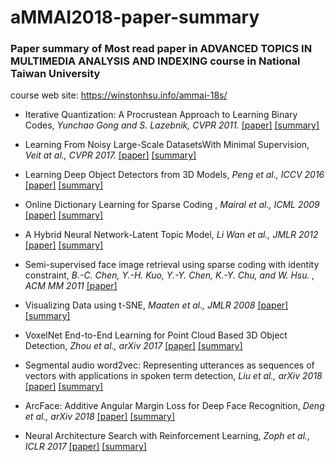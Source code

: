 # aMMAI2018-paper-summary
### Paper summary of Most read paper in ADVANCED TOPICS IN MULTIMEDIA ANALYSIS AND INDEXING course in National Taiwan University
course web site: https://winstonhsu.info/ammai-18s/

* Iterative Quantization: A Procrustean Approach to Learning Binary Codes, *Yunchao Gong and S. Lazebnik,  CVPR 2011.* [[paper]](http://www.cs.unc.edu/~lazebnik/publications/cvpr11_small_code.pdf) [[summary]](https://github.com/thtang/aMMAI2018-paper-summary/tree/master/Iterative%20Quantization%20A%20Procrustean%20Approach%20to%20Learning%20Binary%20Codes)

* Learning From Noisy Large-Scale DatasetsWith Minimal Supervision, *Veit at al., CVPR 2017.* [[paper]](https://vision.cornell.edu/se3/wp-content/uploads/2017/04/DeepLabelCleaning_CVPR.pdf) [[summary]](https://github.com/thtang/aMMAI2018-paper-summary/tree/master/Learning%20From%20Noisy%20Large-Scale%20DatasetsWith%20Minimal%20Supervision)

* Learning Deep Object Detectors from 3D Models, *Peng et al.,
 ICCV 2016* [[paper]](http://www.karimali.org/publications/PSAS_ICCV15.pdf) [[summary]](https://github.com/thtang/aMMAI2018-paper-summary/tree/master/Learning%20Deep%20Object%20Detectors%20from%203D%20Models)
 
* Online Dictionary Learning for Sparse Coding
, *Mairal et al., ICML 2009* [[paper]](https://www.di.ens.fr/~fbach/mairal_icml09.pdf) [[summary]](https://github.com/thtang/aMMAI2018-paper-summary/tree/master/Online%20Dictionary%20Learning%20for%20Sparse%20Coding)

* A Hybrid Neural Network-Latent Topic Model, *Li Wan et al., JMLR 2012* [[paper]](https://cs.nyu.edu/~wanli/wan-zhu-fergus12.pdf)  [[summary]](https://github.com/thtang/aMMAI2018-paper-summary/tree/master/A%20Hybrid%20Neural%20Network-Latent%20Topic%20Model)

* Semi-supervised face image retrieval using sparse coding with identity constraint, *B.-C. Chen, Y.-H. Kuo, Y.-Y. Chen, K.-Y. Chu, and W. Hsu. , ACM MM 2011* [[paper]](http://cmlab.csie.ntu.edu.tw/~sirius42/papers/mm11.pdf)

* Visualizing Data using t-SNE, *Maaten et al., JMLR 2008* [[paper]](http://www.jmlr.org/papers/volume9/vandermaaten08a/vandermaaten08a.pdf) [[summary]](https://github.com/thtang/aMMAI2018-paper-summary/tree/master/Visualizing%20Data%20using%20t-SNE)

* VoxelNet End-to-End Learning for Point Cloud Based 3D Object Detection, *Zhou et al., arXiv 2017* [[paper]](https://arxiv.org/pdf/1711.06396) [[summary]](https://github.com/thtang/aMMAI2018-paper-summary/tree/master/VoxelNet%20End-to-End%20Learning%20for%20Point%20Cloud%20Based%203D%20Object%20Detection)

* Segmental audio word2vec: Representing utterances as sequences of vectors with applications in spoken term detection, *Liu et al., arXiv 2018* [[paper]](https://arxiv.org/pdf/1804.00316.pdf) [[summary]](https://github.com/thtang/aMMAI2018-paper-summary/tree/master/Completely%20Unsupervised%20Phoneme%20Recognition%20by%20Adversarially%20Learning%20Mapping)

* ArcFace: Additive Angular Margin Loss for Deep Face Recognition, *Deng et al., arXiv 2018* [[paper]](https://arxiv.org/abs/1801.07698) [[summary]](https://github.com/thtang/aMMAI2018-paper-summary/tree/master/ArcFace%20Additive%20Angular%20Margin%20Loss%20for%20Deep%20Face%20Recognition)

* Neural Architecture Search with Reinforcement Learning, *Zoph et al., ICLR 2017* [[paper]](https://arxiv.org/pdf/1611.01578.pdf) [[summary]](https://github.com/thtang/aMMAI2018-paper-summary/tree/master/Neural%20Architecture%20Search%20with%20Reinforcement%20Learning)

